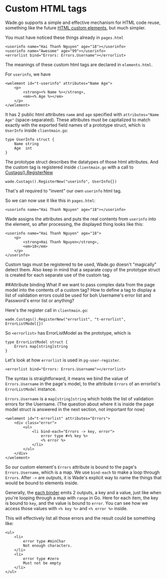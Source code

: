 # Custom HTML tags

Wade.go supports a simple and effective mechanism for HTML code reuse, something like the future [HTML custom elements](http://www.html5rocks.com/en/tutorials/webcomponents/customelements/), but much simpler.

You must have noticed these things already in `pages.html`

    <userinfo name="Hai Thanh Nguyen" age="18"></userinfo>
    <userinfo name="Awesome" age="99"></userinfo>
    <errorlist bind="Errors: Errors.Username"></errorlist>

The meanings of these custom html tags are declared in `elements.html`.

For `userinfo`, we have

    <welement id="t-userinfo" attributes="Name Age">
        <p>
            <strong><% Name %></strong>,
            <em><% Age %></em>
        </p>
    </welement>
It has 2 public html attributes `name` and `age` specified with `attributes="Name Age"` (space-separated). These attributes must be capitalized to match exactly with the exported field names of a prototype struct, which is `UserInfo` inside `clientmain.go`:

    type UserInfo struct {
    	Name string
    	Age  int
    }
The prototype struct describes the datatypes of those html attributes. And the custom tag is registered inside `clientmain.go` with a call to [Custags().RegisterNew](http://godoc.org/github.com/phaikawl/wade#Wade.Custags)

    wade.Custags().RegisterNew("userinfo", UserInfo{})

That's all required to "invent" our own `userinfo` html tag.

So we can now use it like this in `pages.html`:

    <userinfo name="Hai Thanh Nguyen" age="18"></userinfo>
Wade assigns the attributes and puts the real contents from `userinfo` into the element, so after processing, the displayed thing looks like this:

    <userinfo name="Hai Thanh Nguyen" age="18">
        <p>
            <strong>Hai Thanh Nguyen</strong>,
            <em>18</em>
        </p>
    </userinfo>
Custom tags must be registered to be used, Wade.go doesn't "magically" detect them. Also keep in mind that a separate copy of the prototype struct is created for each separate use of the custom tag.

##Attribute binding
What if we want to pass complex data from the page model into the contents of a custom tag? How to define a tag to display a list of validation errors could be used for boh Username's error list and Password's error list or anything?

Here's the register call in `clientmain.go`:

    wade.Custags().RegisterNew("errorlist", "t-errorlist", ErrorListModel{})

So `<errorlist>` has ErrorListModel as the prototype, which is

    type ErrorListModel struct {
    	Errors map[string]string
    }

Let's look at how `errorlist` is used in `pg-user-register`.

    <errorlist bind="Errors: Errors.Username"></errorlist>
The syntax is straightforward, it means we bind the value of `Errors.Username` in the page's model, to the attribute `Errors` of an errorlist's `ErrorListModel` instance.

`Errors.Username` is a `map[string]string` which holds the list of validation errors for the Username. (The question about where it is inside the page model struct is answered in the next section, not important for now)

    <welement id="t-errorlist" attributes="Errors">
        <div class="error">
    		<ul>
    			<li bind-each="Errors -> key, error">
    				error type #<% key %>
    				<% error %>
    			</li>
    		</ul>
    	</div>
    </welement>

So our custom element's `Errors` attribute is bound to the page's `Errors.Username`, which is a map. We use `bind-each` to make a loop through `Errors`. After `->` are *outputs*, it is Wade's explicit way to name the things that would be bound to elements inside.

Generally, the [each binder](http://godoc.org/github.com/phaikawl/wade/bind#EachBinder) emits 2 outputs, a key and a value, just like when you're looping through a map with `range` in Go. Here for each item, the key is bound to `key`, and the value is bound to `error`. You can see how we access those values with `<% key %>` and `<% error %>` inside.

This will effectively list all those errors and the result could be something like:

    <ul>
		<li>
			error type #minChar
			Not enough characters.
		</li>
		<li>
			error type #zero
			Must not be empty
		</li>
    </ul>



